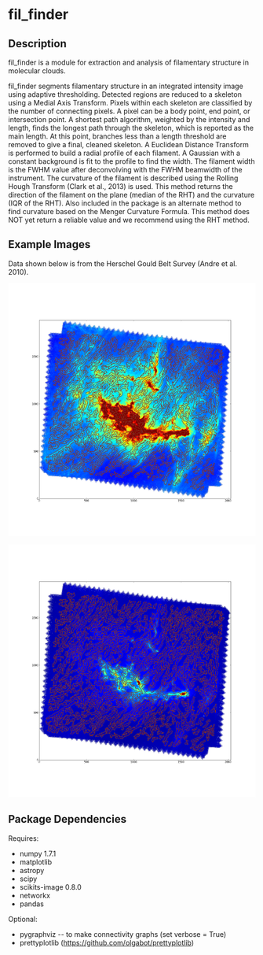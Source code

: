 fil_finder
==========

Description
------------

fil_finder is a module for extraction and analysis of filamentary structure in molecular clouds.

fil_finder segments filamentary structure in an integrated intensity image using adaptive thresholding.
Detected regions are reduced to a skeleton using a Medial Axis Transform.
Pixels within each skeleton are classified by the number of connecting pixels.
A pixel can be a body point, end point, or intersection point.
A shortest path algorithm, weighted by the intensity and length, finds the longest path through the skeleton, which is reported as the main length.
At this point, branches less than a length threshold are removed to give a final, cleaned skeleton.
A Euclidean Distance Transform is performed to build a radial profile of each filament.
A Gaussian with a constant background is fit to the profile to find the width.
The filament width is the FWHM value after deconvolving with the FWHM beamwidth of the instrument.
The curvature of the filament is described using the Rolling Hough Transform (Clark et al., 2013) is used.
This method returns the direction of the filament on the plane (median of the RHT) and the curvature (IQR of the RHT).
Also included in the package is an alternate method to find curvature based on the Menger Curvature Formula. This method does NOT yet return a reliable value and we recommend using the RHT method.

Example Images
--------------

Data shown below is from the Herschel Gould Belt Survey (Andre et al. 2010).

![Chameleon-250 Scaled to 2150](images/chameleon-250-filcontours-2150.png "Chameleon-250 Scaled to 2200")

![Chameleon-250 Scaled to 2500](images/chameleon-250-filcontours-2500.png "Chameleon-250 Scaled to 2500")

Package Dependencies
--------------------

Requires:

 *   numpy 1.7.1
 *   matplotlib
 *   astropy
 *   scipy
 *   scikits-image 0.8.0
 *   networkx
 *   pandas

Optional:

 *  pygraphviz -- to make connectivity graphs (set verbose = True)
 *  prettyplotlib (https://github.com/olgabot/prettyplotlib)
